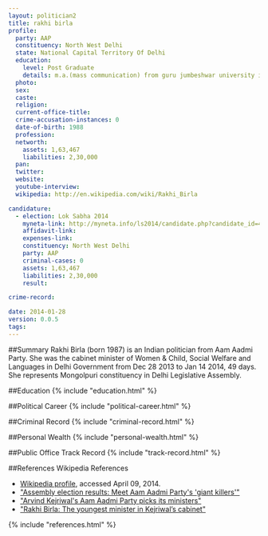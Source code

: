 ```yaml
---
layout: politician2
title: rakhi birla
profile: 
  party: AAP
  constituency: North West Delhi
  state: National Capital Territory Of Delhi
  education: 
    level: Post Graduate
    details: m.a.(mass communication) from guru jumbeshwar university in 2010
  photo: 
  sex: 
  caste: 
  religion: 
  current-office-title: 
  crime-accusation-instances: 0
  date-of-birth: 1988
  profession: 
  networth: 
    assets: 1,63,467
    liabilities: 2,30,000
  pan: 
  twitter: 
  website: 
  youtube-interview: 
  wikipedia: http://en.wikipedia.com/wiki/Rakhi_Birla

candidature: 
  - election: Lok Sabha 2014
    myneta-link: http://myneta.info/ls2014/candidate.php?candidate_id=496
    affidavit-link: 
    expenses-link: 
    constituency: North West Delhi 
    party: AAP
    criminal-cases: 0
    assets: 1,63,467
    liabilities: 2,30,000
    result:  

crime-record: 

date: 2014-01-28
version: 0.0.5
tags: 
---
```

##Summary
Rakhi Birla (born 1987) is an Indian politician from Aam Aadmi Party. She was the cabinet minister of Women & Child, Social Welfare and Languages in Delhi Government from Dec 28 2013 to Jan 14 2014, 49 days. She represents Mongolpuri constituency in Delhi Legislative Assembly.




##Education
{% include "education.html" %}


##Political Career
{% include "political-career.html" %}


##Criminal Record
{% include "criminal-record.html" %}


##Personal Wealth
{% include "personal-wealth.html" %}


##Public Office Track Record
{% include "track-record.html" %}


##References
Wikipedia References
- [Wikipedia profile]({{page.profile.wikipedia}}), accessed April 09, 2014.
- ["Assembly election results: Meet Aam Aadmi Party's 'giant killers'"][wiki1]
- ["Arvind Kejriwal's Aam Aadmi Party picks its ministers"][wiki2]
- ["Rakhi Birla: The youngest minister in Kejriwal’s cabinet"][wiki3]

[wiki1]: http://www.ndtv.com/elections/article/assembly-polls/assembly-election-results-meet-aam-aadmi-party-s-giant-killers-456556
[wiki2]: http://www.ndtv.com/article/cheat-sheet/arvind-kejriwal-s-aam-aadmi-party-picks-its-ministers-462572
[wiki3]: http://www.thehindu.com/news/cities/Delhi/rakhi-birla-the-youngest-minister-in-kejriwals-cabinet/article5512099.ece?ref=relatedNews


{% include "references.html" %}
